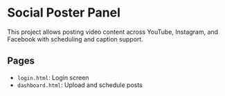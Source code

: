 
# Social Poster Panel

This project allows posting video content across YouTube, Instagram, and Facebook with scheduling and caption support.

## Pages

- `login.html`: Login screen
- `dashboard.html`: Upload and schedule posts
